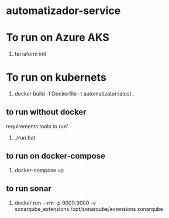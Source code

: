 # automatizador-service




# To run on Azure AKS
1. terraform init






# To run on kubernets

1. docker build -f Dockerfile -t automatizator:latest .




## to run without docker
requirements tools to run'

1. ./run.bat


## to run on docker-compose
1. docker-compose up


## to run sonar
1. docker run --rm -p 9000:9000 -v sonarqube_extensions:/opt/sonarqube/extensions sonarqube
